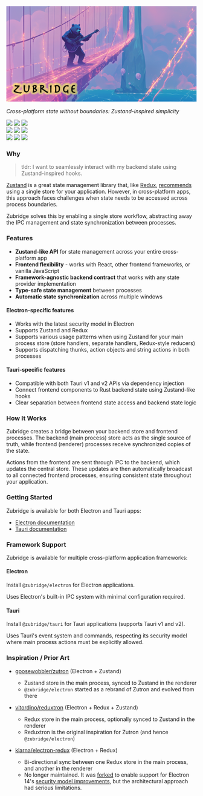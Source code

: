 <picture>
  <source media="(prefers-color-scheme: dark)" srcset="./resources/zubridge-hero.png">
  <source media="(prefers-color-scheme: light)" srcset="./resources/zubridge-hero.png">
  <img alt="zubridge hero image" src="./resources/zubridge-hero.png" style="max-height: 415px;">
</picture>

<h1 align="center" style="display:none;" id="fallback-title">Zubridge</h1>
<script>
  document.addEventListener('DOMContentLoaded', function() {
    var img = document.querySelector('picture img');
    img.onerror = function() {
      this.style.display = 'none';
      document.getElementById('fallback-title').style.display = 'block';
    };
  });
</script>

_Cross-platform state without boundaries: Zustand-inspired simplicity_

<a href="https://www.npmjs.com/package/@zubridge/electron" alt="@zubridge/electron on NPM"><img src="https://img.shields.io/badge/@zubridge/electron-9feaf9" /></a>
<a href="https://www.npmjs.com/package/@zubridge/electron" alt="@zubridge/electron on NPM"><img src="https://img.shields.io/npm/v/@zubridge/electron" /></a>
<a href="https://www.npmjs.com/package/@zubridge/electron" alt="@zubridge/electron on NPM"><img src="https://img.shields.io/npm/dw/@zubridge/electron" /></a> \
<a href="https://www.npmjs.com/package/@zubridge/tauri" alt="@zubridge/tauri on NPM"><img src="https://img.shields.io/badge/@zubridge/tauri-ffc131" /></a>
<a href="https://www.npmjs.com/package/@zubridge/tauri" alt="@zubridge/tauri on NPM"><img src="https://img.shields.io/npm/v/@zubridge/tauri" /></a>
<a href="https://www.npmjs.com/package/@zubridge/tauri" alt="@zubridge/tauri on NPM"><img src="https://img.shields.io/npm/dw/@zubridge/tauri" /></a> \
<a href="https://crates.io/crates/tauri-plugin-zubridge" alt="Tauri-Plugin-Zubridge on Crates.io"><img src="https://img.shields.io/badge/tauri-plugin-ffc131" /></a>
<a href="https://crates.io/crates/tauri-plugin-zubridge" alt="Tauri-Plugin-Zubridge on Crates.io"><img src="https://img.shields.io/crates/v/tauri-plugin-zubridge" /></a>
<a href="https://crates.io/crates/tauri-plugin-zubridge" alt="Tauri-Plugin-Zubridge on Crates.io"><img src="https://img.shields.io/crates/d/tauri-plugin-zubridge" /></a>

### Why

> tldr: I want to seamlessly interact with my backend state using Zustand-inspired hooks.

[Zustand](https://github.com/pmndrs/zustand) is a great state management library that, like [Redux](https://redux.js.org/tutorials/fundamentals/part-4-store#redux-store), [recommends](https://zustand.docs.pmnd.rs/guides/flux-inspired-practice#recommended-patterns) using a single store for your application. However, in cross-platform apps, this approach faces challenges when state needs to be accessed across process boundaries.

Zubridge solves this by enabling a single store workflow, abstracting away the IPC management and state synchronization between processes.

### Features

- **Zustand-like API** for state management across your entire cross-platform app
- **Frontend flexibility** - works with React, other frontend frameworks, or vanilla JavaScript
- **Framework-agnostic backend contract** that works with any state provider implementation
- **Type-safe state management** between processes
- **Automatic state synchronization** across multiple windows

#### Electron-specific features

- Works with the latest security model in Electron
- Supports Zustand and Redux
- Supports various usage patterns when using Zustand for your main process store (store handlers, separate handlers, Redux-style reducers)
- Supports dispatching thunks, action objects and string actions in both processes

#### Tauri-specific features

- Compatible with both Tauri v1 and v2 APIs via dependency injection
- Connect frontend components to Rust backend state using Zustand-like hooks
- Clear separation between frontend state access and backend state logic

### How It Works

Zubridge creates a bridge between your backend store and frontend processes. The backend (main process) store acts as the single source of truth, while frontend (renderer) processes receive synchronized copies of the state.

Actions from the frontend are sent through IPC to the backend, which updates the central store. These updates are then automatically broadcast to all connected frontend processes, ensuring consistent state throughout your application.

### Getting Started

Zubridge is available for both Electron and Tauri apps:

- [Electron documentation](./packages/electron/docs/getting-started.md)
- [Tauri documentation](./packages/tauri/docs/getting-started.md)

### Framework Support

Zubridge is available for multiple cross-platform application frameworks:

#### Electron

Install `@zubridge/electron` for Electron applications.

Uses Electron's built-in IPC system with minimal configuration required.

#### Tauri

Install `@zubridge/tauri` for Tauri applications (supports Tauri v1 and v2).

Uses Tauri's event system and commands, respecting its security model where main process actions must be explicitly allowed.

### Inspiration / Prior Art

- [goosewobbler/zutron](https://github.com/goosewobbler/zutron) (Electron + Zustand)

  - Zustand store in the main process, synced to Zustand in the renderer
  - `@zubridge/electron` started as a rebrand of Zutron and evolved from there

- [vitordino/reduxtron](https://github.com/vitordino/reduxtron) (Electron + Redux + Zustand)

  - Redux store in the main process, optionally synced to Zustand in the renderer
  - Reduxtron is the original inspiration for Zutron (and hence `@zubridge/electron`)

- [klarna/electron-redux](https://github.com/klarna/electron-redux) (Electron + Redux)
  - Bi-directional sync between one Redux store in the main process, and another in the renderer
  - No longer maintained. It was [forked](https://github.com/goosewobbler/electron-redux) to enable support for Electron 14's [security model improvements](https://github.com/klarna/electron-redux/issues/317), but the architectural approach had serious limitations.
